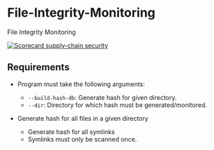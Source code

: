 # File-Integrity-Monitoring
File Integrity Monitoring

[![Scorecard supply-chain security](https://github.com/M-Faheem-Khan/File-Integrity-Monitoring/actions/workflows/scorecard.yml/badge.svg)](https://github.com/M-Faheem-Khan/File-Integrity-Monitoring/actions/workflows/scorecard.yml)

## Requirements
- Program must take the following arguments:  
    - <code>--build-hash-db</code>: Generate hash for given directory.  
    - <code>--dir</code>: Directory for which hash must be generated/monitored.  

- Generate hash for all files in a given directory  
    - Generate hash for all symlinks  
    - Symlinks must only be scanned once.  
